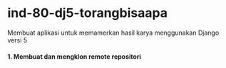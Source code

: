 # ind-80-dj5-torangbisaapa
Membuat aplikasi untuk memamerkan hasil karya menggunakan Django versi 5


#### 1. Membuat dan mengklon remote repositori
